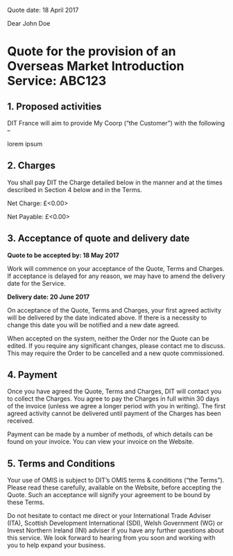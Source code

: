 Quote date: 18 April 2017

Dear John Doe

# Quote for the provision of an Overseas Market Introduction Service: ABC123

## 1.	Proposed activities

DIT France will aim to provide My Coorp (“the Customer”) with the following –

lorem ipsum

## 2.	Charges

You shall pay DIT the Charge detailed below in the manner and at the times described in Section 4 below and in the Terms.

Net Charge:			£<0.00>

Net Payable:		£<0.00>

## 3.	Acceptance of quote and delivery date

**Quote to be accepted by: 18 May 2017**

Work will commence on your acceptance of the Quote, Terms and Charges.  If acceptance is delayed for any reason, we may have to amend the delivery date for the Service.

**Delivery date: 20 June 2017**

On acceptance of the Quote, Terms and Charges, your first agreed activity will be delivered by the date indicated above.  If there is a necessity to change this date you will be notified and a new date agreed.

When accepted on the system, neither the Order nor the Quote can be edited.  If you require any significant changes, please contact me to discuss.  This may require the Order to be cancelled and a new quote commissioned.

## 4.	Payment

Once you have agreed the Quote, Terms and Charges, DIT will contact you to collect the Charges.  You agree to pay the Charges in full within 30 days of the invoice (unless we agree a longer period with you in writing).  The first agreed activity cannot be delivered until payment of the Charges has been received.

Payment can be made by a number of methods, of which details can be found on your invoice. You can view your invoice on the Website.

## 5.	Terms and Conditions

Your use of OMIS is subject to DIT’s OMIS terms & conditions (“the Terms”).  Please read these carefully, available on the Website, before accepting the Quote.  Such an acceptance will signify your agreement to be bound by these Terms.

Do not hesitate to contact me direct or your International Trade Adviser (ITA), Scottish Development International (SDI), Welsh Government (WG) or Invest Northern Ireland (INI) adviser if you have any further questions about this service.  We look forward to hearing from you soon and working with you to help expand your business.
